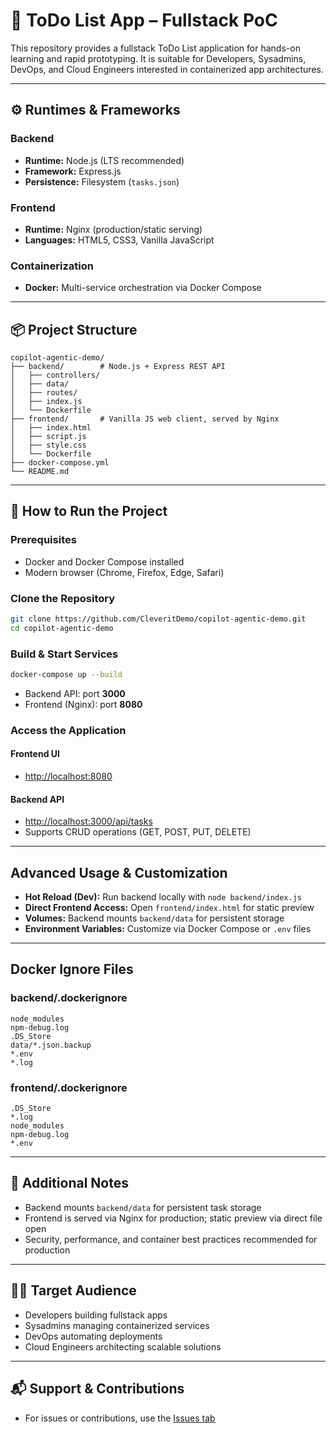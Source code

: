 # 📝 ToDo List App – Fullstack PoC

This repository provides a fullstack ToDo List application for hands-on learning and rapid prototyping. It is suitable for Developers, Sysadmins, DevOps, and Cloud Engineers interested in containerized app architectures.

---

## ⚙️ Runtimes & Frameworks

### Backend
- **Runtime:** Node.js (LTS recommended)
- **Framework:** Express.js
- **Persistence:** Filesystem (`tasks.json`)

### Frontend
- **Runtime:** Nginx (production/static serving)
- **Languages:** HTML5, CSS3, Vanilla JavaScript

### Containerization
- **Docker:** Multi-service orchestration via Docker Compose

---

## 📦 Project Structure

```
copilot-agentic-demo/
├── backend/        # Node.js + Express REST API
│   ├── controllers/
│   ├── data/
│   ├── routes/
│   ├── index.js
│   └── Dockerfile
├── frontend/       # Vanilla JS web client, served by Nginx
│   ├── index.html
│   ├── script.js
│   ├── style.css
│   └── Dockerfile
├── docker-compose.yml
└── README.md
```

---

## 🚀 How to Run the Project

### Prerequisites
- Docker and Docker Compose installed
- Modern browser (Chrome, Firefox, Edge, Safari)

### Clone the Repository
```bash
git clone https://github.com/CleveritDemo/copilot-agentic-demo.git
cd copilot-agentic-demo
```

### Build & Start Services
```bash
docker-compose up --build
```
- Backend API: port **3000**
- Frontend (Nginx): port **8080**

### Access the Application

#### Frontend UI
- [http://localhost:8080](http://localhost:8080)

#### Backend API
- [http://localhost:3000/api/tasks](http://localhost:3000/api/tasks)
- Supports CRUD operations (GET, POST, PUT, DELETE)

---

## Advanced Usage & Customization

- **Hot Reload (Dev):** Run backend locally with `node backend/index.js`
- **Direct Frontend Access:** Open `frontend/index.html` for static preview
- **Volumes:** Backend mounts `backend/data` for persistent storage
- **Environment Variables:** Customize via Docker Compose or `.env` files

---

## Docker Ignore Files

### backend/.dockerignore
```dockerignore
node_modules
npm-debug.log
.DS_Store
data/*.json.backup
*.env
*.log
```

### frontend/.dockerignore
```dockerignore
.DS_Store
*.log
node_modules
npm-debug.log
*.env
```

---

## 📂 Additional Notes

- Backend mounts `backend/data` for persistent task storage
- Frontend is served via Nginx for production; static preview via direct file open
- Security, performance, and container best practices recommended for production

---

## 👨‍💻 Target Audience

- Developers building fullstack apps
- Sysadmins managing containerized services
- DevOps automating deployments
- Cloud Engineers architecting scalable solutions

---

## 📬 Support & Contributions

- For issues or contributions, use the [Issues tab](https://github.com/CleveritDemo/copilot-agentic-demo/issues)

